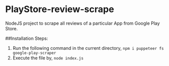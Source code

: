 # PlayStore-review-scrape
NodeJS project to scrape all reviews of a particular App from Google Play Store.

##Installation Steps:
1. Run the following command in the current directory,
  `npm i puppeteer fs google-play-scraper`
2. Execute the file by,
  `node index.js`
